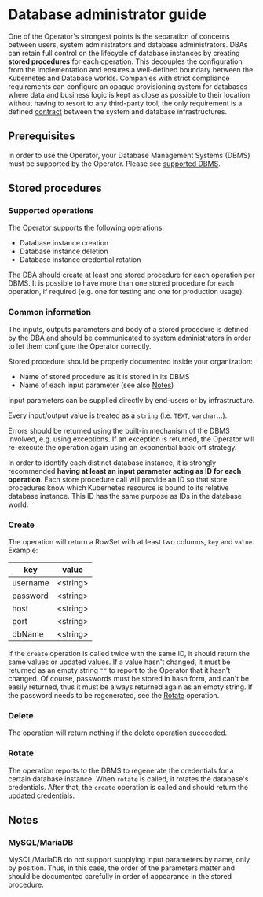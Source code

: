 # Database administrator guide
One of the Operator's strongest points is the separation of concerns between users, system administrators and database administrators. DBAs can retain
full control on the lifecycle of database instances by creating **stored procedures** for each operation. This decouples the configuration from the implementation and 
ensures a well-defined boundary between the Kubernetes and Database worlds. Companies with strict compliance requirements can configure an opaque
provisioning system for databases where data and business logic is kept as close as possible to their location without having to 
resort to any third-party tool; the only requirement is a defined [contract](https://en.wikipedia.org/wiki/Design_by_contract) between the 
system and database infrastructures.

## Prerequisites
In order to use the Operator, your Database Management Systems (DBMS) must be supported by the Operator. 
Please see [supported DBMS](../README.md#supported-dbms).

## Stored procedures
### Supported operations
The Operator supports the following operations:
- Database instance creation
- Database instance deletion
- Database instance credential rotation

The DBA should create at least one stored procedure for each operation per DBMS. It is possible to have more than one 
stored procedure for each operation, if required (e.g. one for testing and one for production usage).

### Common information
The inputs, outputs parameters and body of a stored procedure is defined by the DBA and should be communicated to system 
administrators in order to let them configure the Operator correctly. 

Stored procedure should be properly documented inside your organization:
- Name of stored procedure as it is stored in its DBMS
- Name of each input parameter (see also [Notes](#Notes))

Input parameters can be supplied directly by end-users or by infrastructure.

Every input/output value is treated as a `string` (i.e. `TEXT`, `varchar`...).

Errors should be returned using the built-in mechanism of the DBMS involved, e.g. using exceptions. If an exception is returned,
the Operator will re-execute the operation again using an exponential back-off strategy.

In order to identify each distinct database instance, it is strongly recommended **having at least an input parameter 
acting as ID for each operation**. Each store procedure call will provide an ID so that store procedures know which 
Kubernetes resource is bound to its relative database instance. This ID has the same purpose as IDs in the database world.

### Create
The operation will return a RowSet with at least two columns, `key` and `value`. Example:

| key      	| value    	|
|----------	|----------	|
| username 	| \<string>	|
| password 	| \<string>	|
| host     	| \<string>	|
| port     	| \<string>	|
| dbName   	| \<string>	|

If the `create` operation is called twice with the same ID, it should return the same values or updated values. 
If a value hasn't changed, it must be returned as an empty string `""` to report to the Operator that it hasn't changed.
Of course, passwords must be stored in hash form, and can't be easily returned, thus it must be always returned again
as an empty string. If the password needs to be regenerated, see the [Rotate](#Rotate) operation.

### Delete
The operation will return nothing if the delete operation succeeded.

### Rotate
The operation reports to the DBMS to regenerate the credentials for a certain database instance. When `rotate` is
called, it rotates the database's credentials. After that, the `create` operation is called and should return the updated 
credentials.

## Notes
### MySQL/MariaDB
MySQL/MariaDB do not support supplying input parameters by name, only by position. Thus, in this case, the order of the
parameters matter and should be documented carefully in order of appearance in the stored procedure.